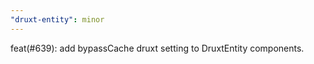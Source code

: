 ```yaml
---
"druxt-entity": minor
---
```


feat(#639): add bypassCache druxt setting to DruxtEntity components.
